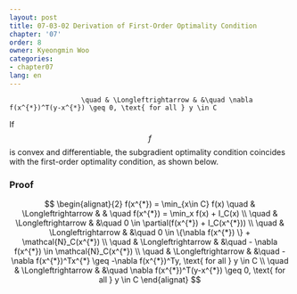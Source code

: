 ```yaml
---
layout: post
title: 07-03-02 Derivation of First-Order Optimality Condition
chapter: '07'
order: 8
owner: Kyeongmin Woo
categories:
- chapter07
lang: en
---
```


					  \quad & \Longleftrightarrow & &\quad \nabla f(x^{*})^T(y-x^{*}) \geq 0, \text{ for all } y \in C 

If $$f$$ is convex and differentiable, the subgradient optimality condition coincides with the first-order optimality condition, as shown below.

### Proof
>
$$
\begin{alignat}{2}
f(x^{*}) = \min_{x\in C} f(x)  \quad & \Longleftrightarrow & & \quad f(x^{*}) = \min_x f(x) + I_C(x) \\
                      \quad & \Longleftrightarrow & &\quad 0 \in \partial(f(x^{*}) + I_C(x^{*})) \\
                      \quad & \Longleftrightarrow & &\quad 0 \in \{\nabla f(x^{*}) \} + \mathcal{N}_C(x^{*}) \\
                      \quad & \Longleftrightarrow & &\quad - \nabla f(x^{*}) \in \mathcal{N}_C(x^{*}) \\
                      \quad & \Longleftrightarrow & &\quad - \nabla f(x^{*})^Tx^{*} \geq -\nabla f(x^{*})^Ty, \text{ for all }  y \in C \\
                      \quad & \Longleftrightarrow & &\quad \nabla f(x^{*})^T(y-x^{*}) \geq 0, \text{ for all } y \in C 
\end{alignat}
$$
